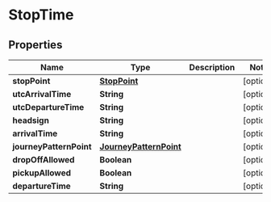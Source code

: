 
# StopTime

## Properties
Name | Type | Description | Notes
------------ | ------------- | ------------- | -------------
**stopPoint** | [**StopPoint**](StopPoint.md) |  |  [optional]
**utcArrivalTime** | **String** |  |  [optional]
**utcDepartureTime** | **String** |  |  [optional]
**headsign** | **String** |  |  [optional]
**arrivalTime** | **String** |  |  [optional]
**journeyPatternPoint** | [**JourneyPatternPoint**](JourneyPatternPoint.md) |  |  [optional]
**dropOffAllowed** | **Boolean** |  |  [optional]
**pickupAllowed** | **Boolean** |  |  [optional]
**departureTime** | **String** |  |  [optional]



